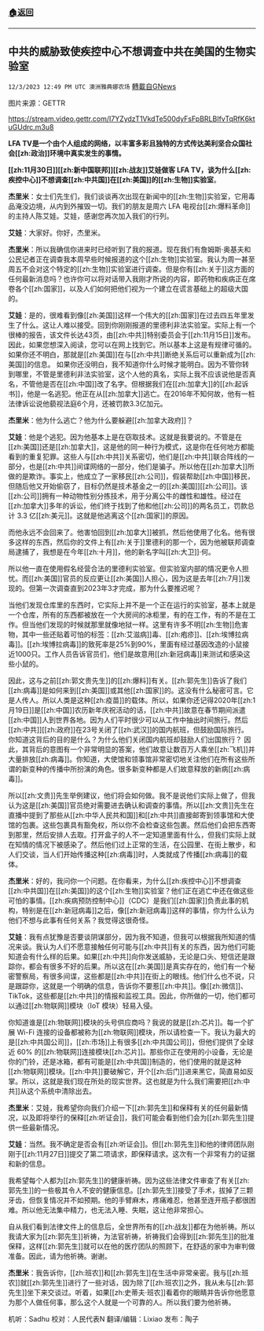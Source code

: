 ###  [:house:返回](README.md)
---


## 中共的威胁致使疾控中心不想调查中共在美国的生物实验室
`12/3/2023 12:49 PM UTC 澳洲雅典娜农场` [轉載自GNews](https://gnews.org/articles/2066027)

图片来源：GETTR

https://stream.video.gettr.com/I7YZydzT1VkdTe500dyFsFpBRLBIfvTqRfK6ktuGUdrc.m3u8

**LFA TV是一个由个人组成的网络，以丰富多彩且独特的方式传达美利坚合众国社会[[zh:政治]]环境中真实发生的事情。**

**[[zh:11月30日]][[zh:新中国联邦]][[zh:战友]]艾娃做客 LFA TV，谈为什么[[zh:疾控中心]]不想调查[[zh:中共国]]在[[zh:美国]]的[[zh:生物]]实验室**。

**杰里米**：女士们先生们，我们谈谈再次出现在新闻中的[[zh:生物]]实验室，它用毒品淹没边境，从内到外摧毁一切。我们的朋友是周六 LFA 电视台[[zh:爆料革命]]的主持人陈艾娃。艾娃，感谢您再次加入我们的行列。

**艾娃**：大家好。你好，杰里米。

**杰里米**：所以我确信你进来时已经听到了我的报道。现在我们有詹姆斯·奥基夫和公民记者正在调查我本周早些时候报道的这个[[zh:生物]]实验室。我认为周一甚至周五不会对这个特定的[[zh:生物]]实验室进行调查。但是你有[[zh:关于]]这方面的任何最新消息吗？也许你可以将对话带入我刚才所说的内容，即药物和疾病正在席卷各个[[zh:国家]]，以及人们如何把他们视为一个建立在谎言基础上的超级大国的。

**艾娃**：是的，很难看到像[[zh:美国]]这样一个伟大的[[zh:国家]]在过去四五年里发生了什么。这让人难以接受。回到你刚刚报道的里德利非法实验室。实际上有一个很棒的报告，该文件长达43页，由[[zh:中共]]特别委员会于[[zh:11月15日]]发布。因此，如果您想深入阅读，您可以在网上找到它。所以基本上这是有规律可循的。如果你还不明白，那就是[[zh:美国]]在与[[zh:中共]]断绝关系后可以重新成为[[zh:美国]]的信息。  如果你还没明白，我不知道你什么时候才能明白。因为不管你转到哪里，不管是里德利非法实验室，这个人他的真名，实际上我不应该说他是否真名，不管他是否在[[zh:中国]]改了名字。但根据我们在[[zh:加拿大]]的[[zh:起诉书]]，他是一名逃犯。他正在从[[zh:加拿大]]逃亡。在2016年不知何故，他有一桩法律诉讼说他藐视法庭6个月，还被罚款3.3亿加元。

**杰里米**：他为什么逃亡？他为什么要躲避[[zh:加拿大政府]]？

**艾娃**：他是个逃犯。因为他基本上是在窃取技术。这就是我要说的。不管是在[[zh:美国]]还是[[zh:加拿大]]，这是他的同一种行为模式，这是你在任何地方都能看到的重复犯罪。这些人与[[zh:中共]]关系密切，他们是[[zh:中共]]联合阵线的一部分，也是[[zh:中共]]间谍网络的一部分，他们是骗子。所以他在[[zh:加拿大]]所做的是欺诈。事实上，他成立了一家移民[[zh:公司]]，假装帮助[[zh:中国]]移民，但随后他又开始偷窃了，目标仍然是技术基金之一的[[zh:美国]][[zh:公司]]。该[[zh:公司]]拥有一种动物性别分拣技术，用于分离公牛的雌性和雄性。经过在[[zh:加拿大]]多年的诉讼，他们终于找到了他和他[[zh:公司]]的两名员工，罚款总计 3.3 亿[[zh:美元]]。这就是他逃离这个[[zh:国家]]的原因。

而他永远不会回来了。他害怕回到[[zh:加拿大]]被抓，然后他使用了化名。他有很多这样的东西，然后你的文件上有[[zh:关于]]里德利的那一个，因为他被联邦调查局逮捕了，我想是在今年[[zh:十月]]，他的新名字叫[[zh:大卫]]·何。

所以他一直在使用假名经营合法的里德利实验室。但实验室内部的情况更令人担忧。而[[zh:美国]]官员的反应更让[[zh:美国]]人担心，因为这是去年[[zh:7月]]发现的。但第一次调查直到2023年3才完成，那为什么要推迟呢？

当他们发现仓库里的东西时，它实际上并不是一个正在运行的实验室，基本上就是一个仓库，所有的东西都被放在一个大房间的冰柜里，有的在工作，有的不是在工作。但当他们发现的时候就那里就像地狱一样。这里有许多不明[[zh:生物]]危害物，其中一些还贴着可怕的标签：[[zh:艾滋病]]毒、[[zh:疱疹]]、[[zh:埃博拉病毒]]。[[zh:埃博拉病毒]]的致死率是25%到90%，里面有经过基因改造的小鼠接近1000只。工作人员告诉官员们，他们是故意用[[zh:新冠病毒]]来测试和感染这些小鼠的。

因此，这与之前[[zh:郭文贵先生]]的[[zh:爆料]]有关。[[zh:郭先生]]告诉了我们[[zh:病毒]]是如何来到[[zh:美国]]或其他[[zh:国家]]的。这没有什么秘密可言。它是人传人。所以人类是这种[[zh:疫苗]]的载体。所以，如果你还记得2020年[[zh:1月19日]]是[[zh:中国]]农历新年庆祝活动的话，[[zh:中共]]故意在春节期间派遣[[zh:中国]]人到世界各地。因为人们平时很少可以从工作中抽出时间旅行。然后[[zh:中共]][[zh:政府]]在23号关闭了[[zh:武汉]]的国内航班，但鼓励国际旅行。
你知道这背后的目的是什么？为什么他们关闭国内航班却鼓励人们出国旅行？
因此，其背后的意图有一个非常明显的答案，他们故意让数百万人乘坐[[zh:飞机]]并大量排放[[zh:病毒]]。你知道，大使馆和领事馆非常密切地关注他们在所有这些所谓的新变种的传播中所扮演的角色。很多新变种都是人们故意释放的新病[[zh:病毒]]。

所以[[zh:文贵]]先生举例建议，他们将会如何做。我不是说他们实际上做了，但我认为这是[[zh:美国]]官员绝对需要进去确认和调查的事情。所以[[zh:文贵]]先生在直播中提到了那些从[[zh:中华人民共和国]]和[[zh:中共]]直接邮寄到领事馆和大使馆的包裹。这些包裹具有豁免权，所以你不会检查这些包裹。然后他们会把东西寄到那里，然后安排人去取。打开盒子的人不一定知道里面有什么，但我们实际上就在知情的情况下被感染了。然后他们过上正常的生活，在公园里、在街上散步，和人们交谈，当人们开始传播这种[[zh:病毒]]时，人类就成了传播[[zh:病毒]]的载体。

**杰里米**：好的，我问你一个问题。在你看来，为什么[[zh:疾控中心]]不想调查[[zh:中共国]]在[[zh:美国]]的这个[[zh:生物]]实验室？他们正在逃亡中还在做这些可怕的事情。[[zh:疾病预防控制中心]]（CDC）是我们[[zh:国家]]负责此事的机构，特别是在[[zh:新冠病毒]]之后，像[[zh:新冠病毒]]这样的事情，你为什么认为他们不想与此事有任何关系？我觉得这很奇怪。

**艾娃**：我有点犹豫是否要谈阴谋部分，因为我不知道，但我可以根据我所知道的情况来谈。我认为人们不愿意接触任何可能与[[zh:中共]]有关的东西，因为他们可能知道会有什么样的后果。如果[[zh:中共]]向你发送威胁，无论是口头、短信还是跟踪你，都会有很多不好的后果。所以这在[[zh:美国]]是真实存在的，他们有一个秘密警察局，有很多间谍，这些都是[[zh:中共]]在街上的眼线。他们什么也不说，只是跟踪你，这就是一个明确的信息，告诉你不要惹[[zh:中共]]。像[[zh:微信]]、TikTok，这些都是[[zh:中共]]的情报和监视工具。因此，你所做的一切，他们都可以通过[[zh:物联网]]模块（IoT 模块）轻易入侵。

你知道谁是[[zh:物联网]]模块的头号供应商吗？我说的就是[[zh:芯片]]。每一个扩展 Wi-Fi 连接的设备都被称为[[zh:物联网]]模块，所以请检查一下。我认为最大的是[[zh:中共国公司]]，[[zh:市场]]上有很多[[zh:中共国公司]]，但他们提供了全球近 60% 的[[zh:物联网]]连接模块[[zh:芯片]]。那些你正在使用的小设备，无论是你的门铃，还是冰箱，都有可能是[[zh:中共国]]制造的，他们使用的就是这种[[zh:物联网]]模块。[[zh:中共]]要破解它，开个[[zh:后门]]进来黑它，简直易如反掌。所以，这就是我们现在所处的现实世界。这也就是为什么我们需要把[[zh:中共]]从这个系统中清除出去。

**杰里米**：艾娃，我希望你向我们介绍一下[[zh:郭先生]]和保释有关的任何最新情况，以及即将举行的保释[[zh:听证会]]，我们可能会看到他们会为[[zh:郭先生]]提供一些最新情况。

**艾娃**：当然。我不确定是否会有[[zh:听证会]]。但[[zh:郭先生]]和他的律师团队刚刚于[[zh:11月27日]]提交了第二项请求，即保释请求。这次有一个非常有力的证据和新的信息。

我希望每个人都为[[zh:郭先生]]的健康祈祷。因为这些法律文件审查了有关[[zh:郭先生]]的一些极其令人不安的健康信息。[[zh:郭先生]]接受了手术，拔掉了三颗牙齿，但恢复情况并不如预期。他的手臂麻木，疼痛难忍，他甚至连开瓶子都很困难。所以他无法集中精力，也无法入睡、失眠，这让他非常担心。

自从我们看到法律文件上的信息后，全世界所有的[[zh:战友]]都在为他祈祷。所以我请大家为[[zh:郭先生]]祈祷，为法官祈祷，祈祷我们会得到[[zh:郭先生]]的批准保释，这样[[zh:郭先生]]就可以在他的医疗团队的照顾下，在舒适的家中为审判做准备。因此，请为他祈祷。谢谢。

**杰里米**：我告诉你，[[zh:班农]]和[[zh:郭先生]]在生活中非常亲密。我与[[zh:班农]]就[[zh:郭先生]]进行了一些对话，因为除了[[zh:班农]]之外，我从未与[[zh:郭先生]]坐下来交谈过。听着，如果[[zh:史蒂夫·班农]]看着你的眼睛并告诉你他愿意为那个人做任何事，那么这个人就是一个可靠的人。所以我们要为他祈祷。
 
         
机听：Sadhu  校对：人民代表N  翻译/编辑：Lixiao  发布：陶子




